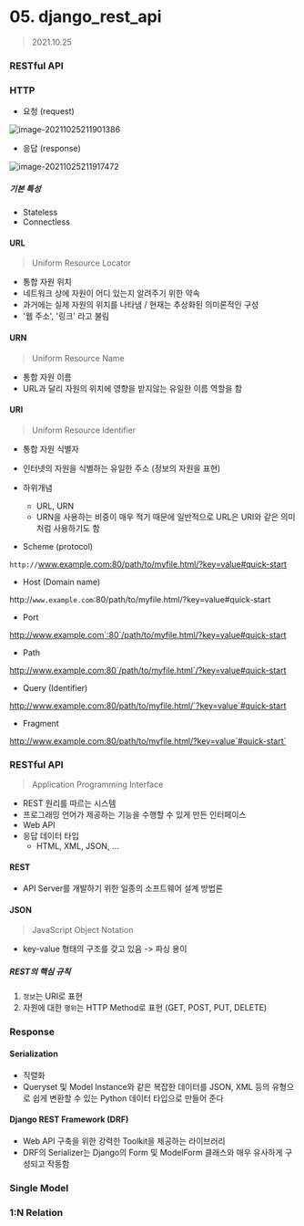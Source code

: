 # 05. django_rest_api

> 2021.10.25

### RESTful API

### HTTP

* 요청 (request)

![image-20211025211901386](C:\Users\HOME\AppData\Roaming\Typora\typora-user-images\image-20211025211901386.png)

* 응답 (response)

![image-20211025211917472](C:\Users\HOME\AppData\Roaming\Typora\typora-user-images\image-20211025211917472.png)

##### 기본 특성

* Stateless
* Connectless

#### URL

> Uniform Resource Locator

* 통합 자원 위치
* 네트워크 상에 자원이 어디 있는지 알려주기 위한 약속
* 과거에는 실제 자원의 위치를 나타냄 / 현재는 추상화된 의미론적인 구성
* '웹 주소', '링크' 라고 불림

#### URN

> Uniform Resource Name

* 통합 자원 이름
* URL과 달리 자원의 위치에 영향을 받지않는 유일한 이름 역할을 함

#### URI

> Uniform Resource Identifier

* 통합 자원 식별자
* 인터넷의 자원을 식별하는 유일한 주소 (정보의 자원을 표현)
* 하위개념
  * URL, URN
  * URN을 사용하는 비중이 매우 적기 때문에 일반적으로 URL은 URI와 같은 의미처럼 사용하기도 함

* Scheme (protocol)

`http://`www.example.com:80/path/to/myfile.html/?key=value#quick-start

* Host (Domain name)

http://`www.example.com`:80/path/to/myfile.html/?key=value#quick-start

* Port

http://www.example.com`:80`/path/to/myfile.html/?key=value#quick-start

* Path

http://www.example.com:80`/path/to/myfile.html`/?key=value#quick-start

* Query (Identifier)

http://www.example.com:80/path/to/myfile.html/`?key=value`#quick-start

* Fragment

http://www.example.com:80/path/to/myfile.html/?key=value`#quick-start`

### RESTful API

> Application Programming Interface

* REST 원리를 따르는 시스템
* 프로그래밍 언어가 제공하는 기능을 수행할 수 있게 만든 인터페이스
* Web API
* 응답 데이터 타입
  * HTML, XML, JSON, ...

#### REST

* API Server를 개발하기 위한 일종의 소프트웨어 설계 방법론

#### JSON

> JavaScript Object Notation

* key-value 형태의 구조를 갖고 있음 -> 파싱 용이

##### REST의 핵심 규칙

1. `정보`는 URI로 표현
2. 자원에 대한 `행위`는 HTTP Method로 표현 (GET, POST, PUT, DELETE)

### Response

#### Serialization

* 직렬화
* Queryset 및 Model Instance와 같은 복잡한 데이터를 JSON, XML 등의 유형으로 쉽게 변환할 수 있는 Python 데이터 타입으로 만들어 준다

#### Django REST Framework (DRF)

* Web API 구축을 위한 강력한 Toolkit을 제공하는 라이브러리
* DRF의 Serializer는 Django의 Form 및 ModelForm 클래스와 매우 유사하게 구성되고 작동함

### Single Model

### 1:N Relation

